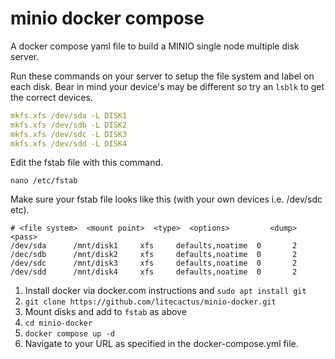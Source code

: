 # minio docker compose 

A docker compose yaml file to build a MINIO single node multiple disk server.

Run these commands on your server to setup the file system and label on each disk. Bear in mind your device's may be different so try an ```lsblk``` to get the correct devices.
``` yaml
mkfs.xfs /dev/sda -L DISK1
mkfs.xfs /dev/sdb -L DISK2
mkfs.xfs /dev/sdc -L DISK3
mkfs.xfs /dev/sdd -L DISK4
```

Edit the fstab file with this command.
```
nano /etc/fstab
```

Make sure your fstab file looks like this (with your own devices i.e. /dev/sdc etc).
```
# <file system>  <mount point>  <type>  <options>         <dump>  <pass>
/dev/sda      /mnt/disk1     xfs     defaults,noatime  0       2
/dec/sdb      /mnt/disk2     xfs     defaults,noatime  0       2
/dev/sdc      /mnt/disk3     xfs     defaults,noatime  0       2
/dev/sdd      /mnt/disk4     xfs     defaults,noatime  0       2
```


1. Install docker via docker.com instructions and ```sudo apt install git```
2. ```git clone https://github.com/litecactus/minio-docker.git```
3. Mount disks and add to ```fstab``` as above
4. ```cd minio-docker```
5. ```docker compose up -d```
6. Navigate to your URL as specified in the docker-compose.yml file.
